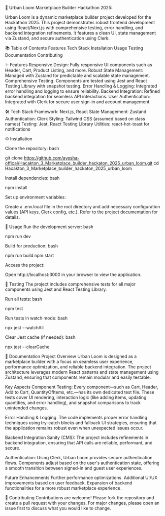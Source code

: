 
🚀 Urban Loom Marketplace Builder Hackathon 2025:

Urban Loom is a dynamic marketplace builder project developed for the Hackathon 2025. This project demonstrates robust frontend development using React/Next.js with comprehensive testing, error handling, and backend integration refinements. It features a clean UI, state management via Zustand, and secure authentication using Clerk.


📚 Table of Contents
Features
Tech Stack
Installation
Usage
Testing
Documentation
Contributing


✨ Features
Responsive Design: Fully responsive UI components such as Header, Cart, Product Listing, and more.
Robust State Management: Managed with Zustand for predictable and scalable state management.
Comprehensive Testing: Components are tested using Jest and React Testing Library with snapshot testing.
Error Handling & Logging: Integrated error handling and logging to ensure reliability.
Backend Integration: Refined backend integration for seamless API interactions.
User Authentication: Integrated with Clerk for secure user sign-in and account management.


🛠️ Tech Stack
Framework: Next.js, React
State Management: Zustand
Authentication: Clerk
Styling: Tailwind CSS (assumed based on class names)
Testing: Jest, React Testing Library
Utilities: react-hot-toast for notifications


⚙️ Installation

Clone the repository:
bash

git clone https://github.com/ayesha-offical/Hacakton_3_Marketplace_builder_hackaton_2025_urban_loom.git
cd Hacakton_3_Marketplace_builder_hackaton_2025_urban_loom

Install dependencies:
bash

npm install

Set up environment variables:

Create a .env.local file in the root directory and add necessary configuration values (API keys, Clerk config, etc.). Refer to the project documentation for details.


🚀 Usage
Run the development server:
bash

npm run dev

Build for production:
bash

npm run build
npm start

Access the project:

Open http://localhost:3000 in your browser to view the application.


🧪 Testing
The project includes comprehensive tests for all major components using Jest and React Testing Library.


Run all tests:
bash

npm test

Run tests in watch mode:
bash

npx jest --watchAll


Clear Jest cache (if needed):
bash

npx jest --clearCache


📖 Documentation
Project Overview
Urban Loom is designed as a marketplace builder with a focus on seamless user experience, performance optimization, and reliable backend integration. The project architecture leverages modern React patterns and state management using Zustand, ensuring that components remain modular and easily testable.


Key Aspects
Component Testing:
Every component—such as Cart, Header, Add to Cart, QuantityOfItems, etc.—has its own dedicated test file. These tests cover UI rendering, interaction logic (like adding items, updating quantities, and error handling), and snapshot comparisons to track unintended changes.


Error Handling & Logging:
The code implements proper error handling techniques using try-catch blocks and fallback UI strategies, ensuring that the application remains robust even when unexpected issues occur.

Backend Integration Sanity (CMS):
The project includes refinements in backend integration, ensuring that API calls are reliable, performant, and secure.


Authentication:
Using Clerk, Urban Loom provides secure authentication flows. Components adjust based on the user's authentication state, offering a smooth transition between signed-in and guest user experiences.



Future Enhancements
Further performance optimizations.
Additional UI/UX improvements based on user feedback.
Expansion of backend functionalities for a more robust marketplace experience.


🤝 Contributing
Contributions are welcome! Please fork the repository and create a pull request with your changes. For major changes, please open an issue first to discuss what you would like to change.
